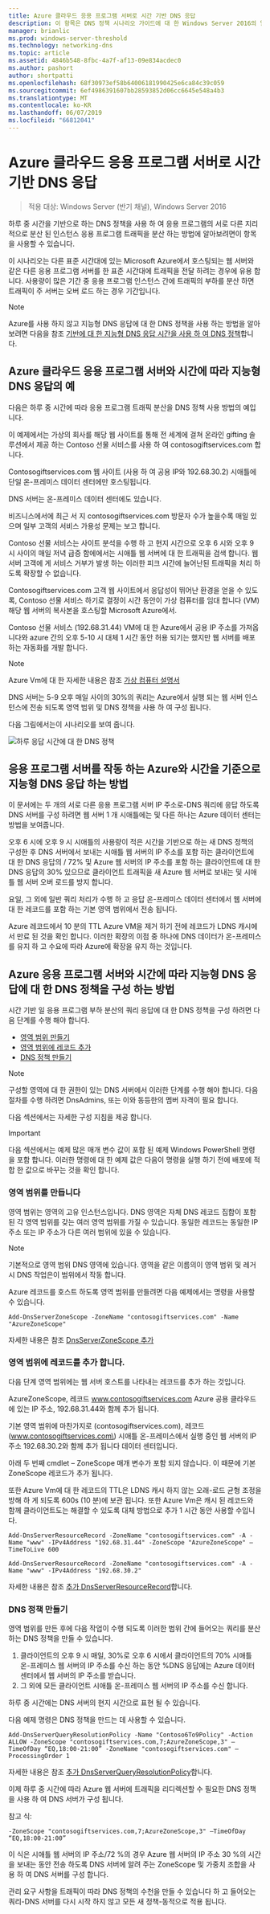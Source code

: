 ```yaml
---
title: Azure 클라우드 응용 프로그램 서버로 시간 기반 DNS 응답
description: 이 항목은 DNS 정책 시나리오 가이드에 대 한 Windows Server 2016의 일부
manager: brianlic
ms.prod: windows-server-threshold
ms.technology: networking-dns
ms.topic: article
ms.assetid: 4846b548-8fbc-4a7f-af13-09e834acdec0
ms.author: pashort
author: shortpatti
ms.openlocfilehash: 68f30973ef58b64006181990425e6ca84c39c059
ms.sourcegitcommit: 6ef4986391607bb28593852d06cc6645e548a4b3
ms.translationtype: MT
ms.contentlocale: ko-KR
ms.lasthandoff: 06/07/2019
ms.locfileid: "66812041"
---
```

# <a name="dns-responses-based-on-time-of-day-with-an-azure-cloud-app-server"></a>Azure 클라우드 응용 프로그램 서버로 시간 기반 DNS 응답

>적용 대상: Windows Server (반기 채널), Windows Server 2016

하루 중 시간을 기반으로 하는 DNS 정책을 사용 하 여 응용 프로그램의 서로 다른 지리적으로 분산 된 인스턴스 응용 프로그램 트래픽을 분산 하는 방법에 알아보려면이 항목을 사용할 수 있습니다. 

이 시나리오는 다른 표준 시간대에 있는 Microsoft Azure에서 호스팅되는 웹 서버와 같은 다른 응용 프로그램 서버를 한 표준 시간대에 트래픽을 전달 하려는 경우에 유용 합니다. 사용량이 많은 기간 중 응용 프로그램 인스턴스 간에 트래픽의 부하를 분산 하면 트래픽이 주 서버는 오버 로드 하는 경우 기간입니다. 

> [!NOTE]
> Azure를 사용 하지 않고 지능형 DNS 응답에 대 한 DNS 정책을 사용 하는 방법을 알아보려면 다음을 참조 [기반에 대 한 지능형 DNS 응답 시간을 사용 하 여 DNS 정책](Scenario--Use-DNS-Policy-for-Intelligent-DNS-Responses-Based-on-the-Time-of-Day.md)합니다. 

## <a name="example-of-intelligent-dns-responses-based-on-the-time-of-day-with-azure-cloud-app-server"></a>Azure 클라우드 응용 프로그램 서버와 시간에 따라 지능형 DNS 응답의 예

다음은 하루 중 시간에 따라 응용 프로그램 트래픽 분산을 DNS 정책 사용 방법의 예입니다.

이 예제에서는 가상의 회사를 해당 웹 사이트를 통해 전 세계에 걸쳐 온라인 gifting 솔루션에서 제공 하는 Contoso 선물 서비스를 사용 하 여 contosogiftservices.com 합니다. 

Contosogiftservices.com 웹 사이트 (사용 하 여 공용 IP와 192.68.30.2) 시애틀에 단일 온-프레미스 데이터 센터에만 호스팅됩니다. 

DNS 서버는 온-프레미스 데이터 센터에도 있습니다. 

비즈니스에서에 최근 서 지 contosogiftservices.com 방문자 수가 높을수록 매일 있으며 일부 고객의 서비스 가용성 문제는 보고 합니다. 

Contoso 선물 서비스는 사이트 분석을 수행 하 고 현지 시간으로 오후 6 시와 오후 9 시 사이의 매일 저녁 급증 함에에서는 시애틀 웹 서버에 대 한 트래픽을 검색 합니다. 웹 서버 고객에 게 서비스 거부가 발생 하는 이러한 피크 시간에 늘어난된 트래픽을 처리 하도록 확장할 수 없습니다. 

Contosogiftservices.com 고객 웹 사이트에서 응답성이 뛰어난 환경을 얻을 수 있도록, Contoso 선물 서비스 하기로 결정이 시간 동안이 가상 컴퓨터를 임대 합니다 \(VM\) 해당 웹 서버의 복사본을 호스팅할 Microsoft Azure에서.  

Contoso 선물 서비스 (192.68.31.44) VM에 대 한 Azure에서 공용 IP 주소를 가져옵니다와 azure 간의 오후 5-10 시 대체 1 시간 동안 허용 되기는 했지만 웹 서버를 배포 하는 자동화를 개발 합니다.

> [!NOTE]
> Azure Vm에 대 한 자세한 내용은 참조 [가상 컴퓨터 설명서](https://azure.microsoft.com/documentation/services/virtual-machines/) 

DNS 서버는 5-9 오후 매일 사이의 30%의 쿼리는 Azure에서 실행 되는 웹 서버 인스턴스에 전송 되도록 영역 범위 및 DNS 정책을 사용 하 여 구성 됩니다.

다음 그림에서는이 시나리오를 보여 줍니다.

![하루 응답 시간에 대 한 DNS 정책](../../media/DNS-Policy-Tod2/dns_policy_tod2.jpg)  

## <a name="how-intelligent-dns-responses-based-on-time-of-day-with-azure-app-server-works"></a>응용 프로그램 서버를 작동 하는 Azure와 시간을 기준으로 지능형 DNS 응답 하는 방법
 
이 문서에는 두 개의 서로 다른 응용 프로그램 서버 IP 주소로-DNS 쿼리에 응답 하도록 DNS 서버를 구성 하려면 웹 서버 1 개 시애틀에는 및 다른 하나는 Azure 데이터 센터는 방법을 보여줍니다.

오후 6 시에 오후 9 시 시애틀의 사용량이 적은 시간을 기반으로 하는 새 DNS 정책의 구성한 후 DNS 서버에서 보내는 시애틀 웹 서버의 IP 주소를 포함 하는 클라이언트에 대 한 DNS 응답의 / 72% 및 Azure 웹 서버의 IP 주소를 포함 하는 클라이언트에 대 한 DNS 응답의 30% 있으므로 클라이언트 트래픽을 새 Azure 웹 서버로 보내는 및 시애틀 웹 서버 오버 로드를 방지 합니다. 

요일, 그 외에 일반 쿼리 처리가 수행 하 고 응답 온-프레미스 데이터 센터에서 웹 서버에 대 한 레코드를 포함 하는 기본 영역 범위에서 전송 됩니다. 

Azure 레코드에서 10 분의 TTL Azure VM을 제거 하기 전에 레코드가 LDNS 캐시에서 만료 된 것을 확인 합니다. 이러한 확장의 이점 중 하나에 DNS 데이터가 온-프레미스를 유지 하 고 수요에 따라 Azure에 확장을 유지 하는 것입니다.

## <a name="how-to-configure-dns-policy-for-intelligent-dns-responses-based-on-time-of-day-with-azure-app-server"></a>Azure 응용 프로그램 서버와 시간에 따라 지능형 DNS 응답에 대 한 DNS 정책을 구성 하는 방법

시간 기반 일 응용 프로그램 부하 분산의 쿼리 응답에 대 한 DNS 정책을 구성 하려면 다음 단계를 수행 해야 합니다.

- [영역 범위 만들기](#create-the-zone-scopes)
- [영역 범위에 레코드 추가](#add-records-to-the-zone-scopes)
- [DNS 정책 만들기](#create-the-dns-policies)

> [!NOTE]
> 구성할 영역에 대 한 권한이 있는 DNS 서버에서 이러한 단계를 수행 해야 합니다. 다음 절차를 수행 하려면 DnsAdmins, 또는 이와 동등한의 멤버 자격이 필요 합니다. 

다음 섹션에서는 자세한 구성 지침을 제공 합니다.

> [!IMPORTANT]
> 다음 섹션에서는 예제 많은 매개 변수 값이 포함 된 예제 Windows PowerShell 명령을 포함 합니다. 이러한 명령에 대 한 예제 값은 다음이 명령을 실행 하기 전에 배포에 적합 한 값으로 바꾸는 것을 확인 합니다. 


### <a name="create-the-zone-scopes"></a>영역 범위를 만듭니다

영역 범위는 영역의 고유 인스턴스입니다. DNS 영역은 자체 DNS 레코드 집합이 포함 된 각 영역 범위를 갖는 여러 영역 범위를 가질 수 있습니다. 동일한 레코드는 동일한 IP 주소 또는 IP 주소가 다른 여러 범위에 있을 수 있습니다. 

> [!NOTE]
> 기본적으로 영역 범위 DNS 영역에 있습니다. 영역을 같은 이름의이 영역 범위 및 레거시 DNS 작업은이 범위에서 작동 합니다. 

Azure 레코드를 호스트 하도록 영역 범위를 만들려면 다음 예제에서는 명령을 사용할 수 있습니다.

```
Add-DnsServerZoneScope -ZoneName "contosogiftservices.com" -Name "AzureZoneScope"
```

자세한 내용은 참조 [DnsServerZoneScope 추가](https://docs.microsoft.com/powershell/module/dnsserver/add-dnsserverzonescope?view=win10-ps)

### <a name="add-records-to-the-zone-scopes"></a>영역 범위에 레코드를 추가 합니다.
다음 단계 영역 범위에는 웹 서버 호스트를 나타내는 레코드를 추가 하는 것입니다. 

AzureZoneScope, 레코드 www.contosogiftservices.com Azure 공용 클라우드에 있는 IP 주소, 192.68.31.44와 함께 추가 됩니다. 

기본 영역 범위에 마찬가지로 \(contosogiftservices.com\), 레코드 \(www.contosogiftservices.com\) 시애틀 온-프레미스에서 실행 중인 웹 서버의 IP 주소 192.68.30.2와 함께 추가 됩니다 데이터 센터입니다.

아래 두 번째 cmdlet – ZoneScope 매개 변수가 포함 되지 않습니다. 이 때문에 기본 ZoneScope 레코드가 추가 됩니다. 

또한 Azure Vm에 대 한 레코드의 TTL은 LDNS 캐시 하지 않는 오래-로드 균형 조정을 방해 하 게 되도록 600s (10 분)에 보관 됩니다. 또한 Azure Vm은 캐시 된 레코드와 함께 클라이언트도는 해결할 수 있도록 대체 방법으로 추가 1 시간 동안 사용할 수입니다.

```
Add-DnsServerResourceRecord -ZoneName "contosogiftservices.com" -A -Name "www" -IPv4Address "192.68.31.44" -ZoneScope "AzureZoneScope" –TimeToLive 600

Add-DnsServerResourceRecord -ZoneName "contosogiftservices.com" -A -Name "www" -IPv4Address "192.68.30.2"
```

자세한 내용은 참조 [추가 DnsServerResourceRecord](https://docs.microsoft.com/powershell/module/dnsserver/add-dnsserverresourcerecord?view=win10-ps)합니다.  

### <a name="create-the-dns-policies"></a>DNS 정책 만들기 
영역 범위를 만든 후에 다음 작업이 수행 되도록 이러한 범위 간에 들어오는 쿼리를 분산 하는 DNS 정책을 만들 수 있습니다.

1. 클라이언트의 오후 9 시 매일, 30%로 오후 6 시에서 클라이언트의 70% 시애틀 온-프레미스 웹 서버의 IP 주소를 수신 하는 동안 %DNS 응답에는 Azure 데이터 센터에서 웹 서버의 IP 주소를 받습니다.
2. 그 외에 모든 클라이언트 시애틀 온-프레미스 웹 서버의 IP 주소를 수신 합니다.

하루 중 시간에는 DNS 서버의 현지 시간으로 표현 될 수 있습니다.

다음 예제 명령은 DNS 정책을 만드는 데 사용할 수 있습니다.

```
Add-DnsServerQueryResolutionPolicy -Name "Contoso6To9Policy" -Action ALLOW -ZoneScope "contosogiftservices.com,7;AzureZoneScope,3" –TimeOfDay “EQ,18:00-21:00” -ZoneName "contosogiftservices.com" –ProcessingOrder 1
```

자세한 내용은 참조 [추가 DnsServerQueryResolutionPolicy](https://docs.microsoft.com/powershell/module/dnsserver/add-dnsserverqueryresolutionpolicy?view=win10-ps)합니다.  
  
이제 하루 중 시간에 따라 Azure 웹 서버에 트래픽을 리디렉션할 수 필요한 DNS 정책을 사용 하 여 DNS 서버가 구성 됩니다. 

참고 식:

`
 -ZoneScope "contosogiftservices.com,7;AzureZoneScope,3" –TimeOfDay “EQ,18:00-21:00” 
`

이 식은 시애틀 웹 서버의 IP 주소/72 %의 경우 Azure 웹 서버의 IP 주소 30 %의 시간을 보내는 동안 전송 하도록 DNS 서버에 알려 주는 ZoneScope 및 가중치 조합을 사용 하 여 DNS 서버를 구성 합니다.

관리 요구 사항을 트래픽이 따라 DNS 정책의 수천을 만들 수 있습니다 하 고 들어오는 쿼리-DNS 서버를 다시 시작 하지 않고 모든 새 정책-동적으로 적용 됩니다.
